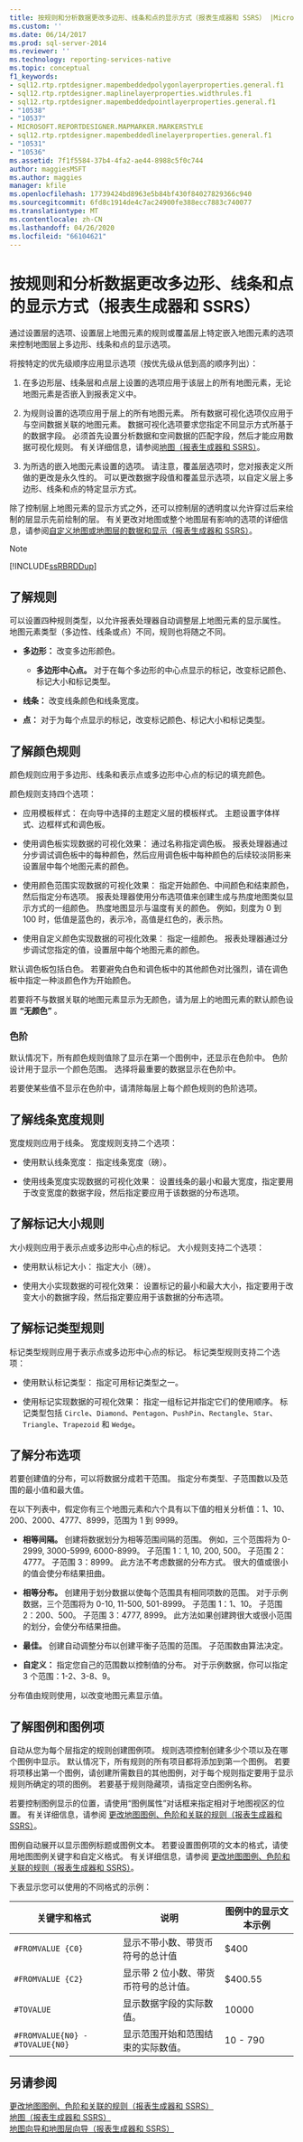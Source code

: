 ```yaml
---
title: 按规则和分析数据更改多边形、线条和点的显示方式（报表生成器和 SSRS） |Microsoft Docs
ms.custom: ''
ms.date: 06/14/2017
ms.prod: sql-server-2014
ms.reviewer: ''
ms.technology: reporting-services-native
ms.topic: conceptual
f1_keywords:
- sql12.rtp.rptdesigner.mapembeddedpolygonlayerproperties.general.f1
- sql12.rtp.rptdesigner.maplinelayerproperties.widthrules.f1
- sql12.rtp.rptdesigner.mapembeddedpointlayerproperties.general.f1
- "10538"
- "10537"
- MICROSOFT.REPORTDESIGNER.MAPMARKER.MARKERSTYLE
- sql12.rtp.rptdesigner.mapembeddedlinelayerproperties.general.f1
- "10531"
- "10536"
ms.assetid: 7f1f5584-37b4-4fa2-ae44-8988c5f0c744
author: maggiesMSFT
ms.author: maggies
manager: kfile
ms.openlocfilehash: 17739424bd8963e5b84bf430f84027829366c940
ms.sourcegitcommit: 6fd8c1914de4c7ac24900fe388ecc7883c740077
ms.translationtype: MT
ms.contentlocale: zh-CN
ms.lasthandoff: 04/26/2020
ms.locfileid: "66104621"
---
```

# <a name="vary-polygon-line-and-point-display-by-rules-and-analytical-data-report-builder-and-ssrs"></a>按规则和分析数据更改多边形、线条和点的显示方式（报表生成器和 SSRS）
  通过设置层的选项、设置层上地图元素的规则或覆盖层上特定嵌入地图元素的选项来控制地图层上多边形、线条和点的显示选项。  
  
 将按特定的优先级顺序应用显示选项（按优先级从低到高的顺序列出）：  
  
1.  在多边形层、线条层和点层上设置的选项应用于该层上的所有地图元素，无论地图元素是否嵌入到报表定义中。  
  
2.  为规则设置的选项应用于层上的所有地图元素。 所有数据可视化选项仅应用于与空间数据关联的地图元素。 数据可视化选项要求您指定不同显示方式所基于的数据字段。 必须首先设置分析数据和空间数据的匹配字段，然后才能应用数据可视化规则。 有关详细信息，请参阅[地图（报表生成器和 SSRS）](maps-report-builder-and-ssrs.md)。  
  
3.  为所选的嵌入地图元素设置的选项。 请注意，覆盖层选项时，您对报表定义所做的更改是永久性的。 可以更改数据字段值和覆盖显示选项，以自定义层上多边形、线条和点的特定显示方式。  
  
 除了控制层上地图元素的显示方式之外，还可以控制层的透明度以允许穿过后来绘制的层显示先前绘制的层。 有关更改对地图或整个地图层有影响的选项的详细信息，请参阅[自定义地图或地图层的数据和显示（报表生成器和 SSRS）](customize-the-data-and-display-of-a-map-or-map-layer-report-builder-and-ssrs.md)。  
  
> [!NOTE]  
>  [!INCLUDE[ssRBRDDup](../../includes/ssrbrddup-md.md)]  
  
##  <a name="understanding-rules"></a><a name="Rules"></a> 了解规则  
 可以设置四种规则类型，以允许报表处理器自动调整层上地图元素的显示属性。 地图元素类型（多边性、线条或点）不同，规则也将随之不同。  
  
-   **多边形：** 改变多边形颜色。  
  
    -   **多边形中心点。** 对于在每个多边形的中心点显示的标记，改变标记颜色、标记大小和标记类型。  
  
-   **线条：** 改变线条颜色和线条宽度。  
  
-   **点：** 对于为每个点显示的标记，改变标记颜色、标记大小和标记类型。  
  
##  <a name="understanding-color-rules"></a><a name="Color"></a> 了解颜色规则  
 颜色规则应用于多边形、线条和表示点或多边形中心点的标记的填充颜色。  
  
 颜色规则支持四个选项：  
  
-   应用模板样式： 在向导中选择的主题定义层的模板样式。 主题设置字体样式、边框样式和调色板。  
  
-   使用调色板实现数据的可视化效果： 通过名称指定调色板。 报表处理器通过分步调试调色板中的每种颜色，然后应用调色板中每种颜色的后续较淡阴影来设置层中每个地图元素的颜色。  
  
-   使用颜色范围实现数据的可视化效果： 指定开始颜色、中间颜色和结束颜色， 然后指定分布选项。 报表处理器使用分布选项值来创建生成与热度地图类似显示方式的一组颜色。 热度地图显示与温度有关的颜色。 例如，刻度为 0 到 100 时，低值是蓝色的，表示冷，高值是红色的，表示热。  
  
-   使用自定义颜色实现数据的可视化效果： 指定一组颜色。 报表处理器通过分步调试您指定的值，设置层中每个地图元素的颜色。  
  
 默认调色板包括白色。 若要避免白色和调色板中的其他颜色对比强烈，请在调色板中指定一种淡颜色作为开始颜色。  
  
 若要将不与数据关联的地图元素显示为无颜色，请为层上的地图元素的默认颜色设置 **“无颜色”** 。  
  
### <a name="color-scale"></a>色阶  
 默认情况下，所有颜色规则值除了显示在第一个图例中，还显示在色阶中。 色阶设计用于显示一个颜色范围。 选择将最重要的数据显示在色阶中。  
  
 若要使某些值不显示在色阶中，请清除每层上每个颜色规则的色阶选项。  
  
##  <a name="understanding-line-width-rules"></a><a name="Width"></a> 了解线条宽度规则  
 宽度规则应用于线条。 宽度规则支持二个选项：  
  
-   使用默认线条宽度： 指定线条宽度（磅）。  
  
-   使用线条宽度实现数据的可视化效果： 设置线条的最小和最大宽度，指定要用于改变宽度的数据字段，然后指定要应用于该数据的分布选项。  
  
##  <a name="understanding-marker-size-rules"></a><a name="Size"></a> 了解标记大小规则  
 大小规则应用于表示点或多边形中心点的标记。 大小规则支持二个选项：  
  
-   使用默认标记大小： 指定大小（磅）。  
  
-   使用大小实现数据的可视化效果： 设置标记的最小和最大大小，指定要用于改变大小的数据字段，然后指定要应用于该数据的分布选项。  
  
##  <a name="understanding-marker-type-rules"></a><a name="Marker"></a> 了解标记类型规则  
 标记类型规则应用于表示点或多边形中心点的标记。 标记类型规则支持二个选项：  
  
-   使用默认标记类型： 指定可用标记类型之一。  
  
-   使用标记实现数据的可视化效果： 指定一组标记并指定它们的使用顺序。 标记类型包括 `Circle`、`Diamond`、`Pentagon`、`PushPin`、`Rectangle`、`Star`、`Triangle`、`Trapezoid` 和 `Wedge`。  
  
##  <a name="understanding-distribution-options"></a><a name="Distribution"></a> 了解分布选项  
 若要创建值的分布，可以将数据分成若干范围。 指定分布类型、子范围数以及范围的最小值和最大值。  
  
 在以下列表中，假定你有三个地图元素和六个具有以下值的相关分析值：1、10、200、2000、4777、8999，范围为 1 到 9999。  
  
-   **相等间隔。** 创建将数据划分为相等范围间隔的范围。 例如，三个范围将为 0-2999, 3000-5999, 6000-8999。 子范围 1：1, 10, 200, 500。 子范围 2：4777。 子范围 3：8999。 此方法不考虑数据的分布方式。 很大的值或很小的值会使分布结果扭曲。  
  
-   **相等分布。** 创建用于划分数据以使每个范围具有相同项数的范围。 对于示例数据，三个范围将为 0-10, 11-500, 501-8999。 子范围 1：1、10。 子范围 2：200、500。 子范围 3：4777, 8999。 此方法如果创建跨很大或很小范围的划分，会使分布结果扭曲。  
  
-   **最佳。** 创建自动调整分布以创建平衡子范围的范围。 子范围数由算法决定。  
  
-   **自定义：** 指定您自己的范围数以控制值的分布。 对于示例数据，你可以指定 3 个范围：1-2、3-8、9。  
  
 分布值由规则使用，以改变地图元素显示值。  
  
##  <a name="understanding-legends-and-legend-items"></a><a name="Legends"></a> 了解图例和图例项  
 自动从您为每个层指定的规则创建图例项。 规则选项控制创建多少个项以及在哪个图例中显示。 默认情况下，所有规则的所有项目都将添加到第一个图例。 若要将项移出第一个图例，请创建所需数目的其他图例，对于每个规则指定要用于显示规则所确定的项的图例。 若要基于规则隐藏项，请指定空白图例名称。  
  
 若要控制图例显示的位置，请使用“图例属性”对话框来指定相对于地图视区的位置。 有关详细信息，请参阅 [更改地图图例、色阶和关联的规则（报表生成器和 SSRS）](change-map-legends-color-scale-and-associated-rules-report-builder-and-ssrs.md)。  
  
 图例自动展开以显示图例标题或图例文本。 若要设置图例项的文本的格式，请使用地图图例关键字和自定义格式。 有关详细信息，请参阅 [更改地图图例、色阶和关联的规则（报表生成器和 SSRS）](change-map-legends-color-scale-and-associated-rules-report-builder-and-ssrs.md)。  
  
 下表显示您可以使用的不同格式的示例：  
  
|关键字和格式|说明|图例中的显示文本示例|  
|------------------------|-----------------|---------------------------------------------------|  
|`#FROMVALUE {C0}`|显示不带小数、带货币符号的总计值|$400|  
|`#FROMVALUE {C2}`|显示带 2 位小数、带货币符号的总计值。|$400.55|  
|`#TOVALUE`|显示数据字段的实际数值。|10000|  
|`#FROMVALUE{N0} - #TOVALUE{N0}`|显示范围开始和范围结束的实际数值。|10 - 790|  
  
## <a name="see-also"></a>另请参阅  
 [更改地图图例、色阶和关联的规则（报表生成器和 SSRS）](change-map-legends-color-scale-and-associated-rules-report-builder-and-ssrs.md)   
 [地图（报表生成器和 SSRS）](maps-report-builder-and-ssrs.md)   
 [地图向导和地图层向导（报表生成器和 SSRS）](map-wizard-and-map-layer-wizard-report-builder-and-ssrs.md)  
  
  
